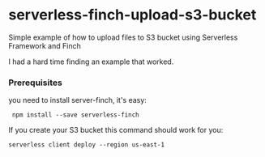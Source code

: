 # serverless-finch-upload-s3-bucket
Simple example of how to upload files to S3 bucket using Serverless Framework and Finch

I had a hard time finding an example that worked.

### Prerequisites

you need to install server-finch, it's easy:

` npm install --save serverless-finch`

If you create your S3 bucket this command should work for you:

`serverless client deploy --region us-east-1`
